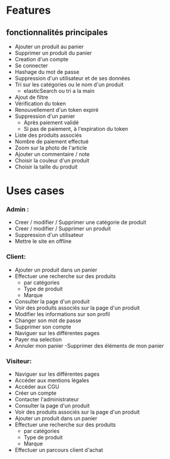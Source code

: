 # Features 

## fonctionnalités principales
 - Ajouter un produit au panier
 - Supprimer un produit du panier
 - Creation d'un compte
 - Se connecter 
 - Hashage du mot de passe
 - Suppression d'un utilisateur et de ses données
 - Tri sur les catégories ou le nom d'un produit
    - elasticSearch ou tri a la main
 - Ajout de filtre
 - Vérification du token
 - Renouvellement d'un token expiré
 - Suppression d'un panier 
    - Après paiement validé
    - Si pas de paiement, à l'expiration du token
 - Liste des produits associés
 - Nombre de paiement effectué
 - Zoom sur la photo de l'article
 - Ajouter un commentaire / note
 - Choisir la couleur d'un produit
 - Choisir la taille du produit


# Uses cases
### Admin :
- Creer / modifier / Supprimer une catégorie de produit
- Creer / modifier / Supprimer un produit
- Suppression d'un utilisateur
- Mettre le site en offline

### Client:
- Ajouter un produit dans un panier
- Effectuer une recherche sur des produits
    - par catégories
    - Type de produit
    - Marque
- Consulter la page d'un produit
- Voir des produits associés sur la page d'un produit
- Modifier les informations sur son profil
- Changer son mot de passe
- Supprimer son compte
- Naviguer sur les différentes pages
- Payer ma selection
- Annuler mon panier
-Supprimer des éléments de mon panier

### Visiteur:
- Naviguer sur les différentes pages
- Accéder aux mentions légales
- Accéder aux CGU
- Créer un compte
- Contacter l'administrateur
- Consulter la page d'un produit
- Voir des produits associés sur la page d'un produit
- Ajouter un produit dans un panier
- Effectuer une recherche sur des produits
    - par catégories
    - Type de produit
    - Marque
- Effectuer un parcours client d'achat


